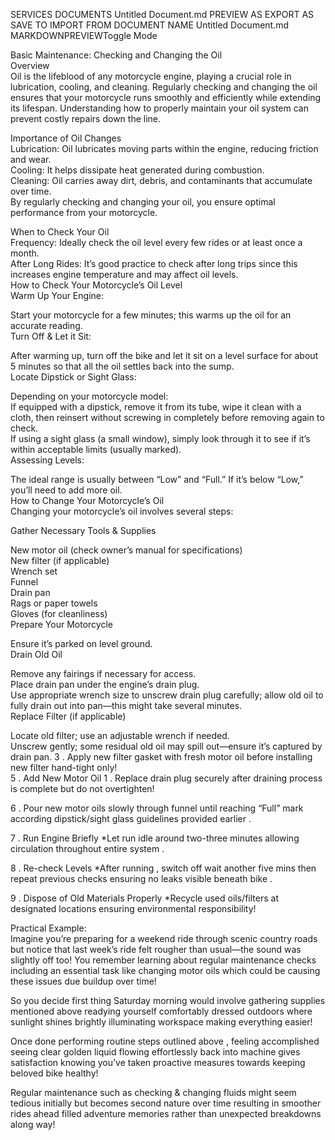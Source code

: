 SERVICES
DOCUMENTS
Untitled Document.md
PREVIEW AS 
EXPORT AS 
SAVE TO 
IMPORT FROM 
DOCUMENT NAME
Untitled Document.md
MARKDOWNPREVIEWToggle Mode
  
<p class="has-line-data" data-line-start="0" data-line-end="3">Basic Maintenance: Checking and Changing the Oil<br>
Overview<br>
Oil is the lifeblood of any motorcycle engine, playing a crucial role in lubrication, cooling, and cleaning. Regularly checking and changing the oil ensures that your motorcycle runs smoothly and efficiently while extending its lifespan. Understanding how to properly maintain your oil system can prevent costly repairs down the line.</p>
<p class="has-line-data" data-line-start="4" data-line-end="9">Importance of Oil Changes<br>
Lubrication: Oil lubricates moving parts within the engine, reducing friction and wear.<br>
Cooling: It helps dissipate heat generated during combustion.<br>
Cleaning: Oil carries away dirt, debris, and contaminants that accumulate over time.<br>
By regularly checking and changing your oil, you ensure optimal performance from your motorcycle.</p>
<p class="has-line-data" data-line-start="10" data-line-end="15">When to Check Your Oil<br>
Frequency: Ideally check the oil level every few rides or at least once a month.<br>
After Long Rides: It’s good practice to check after long trips since this increases engine temperature and may affect oil levels.<br>
How to Check Your Motorcycle’s Oil Level<br>
Warm Up Your Engine:</p>
<p class="has-line-data" data-line-start="16" data-line-end="18">Start your motorcycle for a few minutes; this warms up the oil for an accurate reading.<br>
Turn Off &amp; Let it Sit:</p>
<p class="has-line-data" data-line-start="19" data-line-end="21">After warming up, turn off the bike and let it sit on a level surface for about 5 minutes so that all the oil settles back into the sump.<br>
Locate Dipstick or Sight Glass:</p>
<p class="has-line-data" data-line-start="22" data-line-end="26">Depending on your motorcycle model:<br>
If equipped with a dipstick, remove it from its tube, wipe it clean with a cloth, then reinsert without screwing in completely before removing again to check.<br>
If using a sight glass (a small window), simply look through it to see if it’s within acceptable limits (usually marked).<br>
Assessing Levels:</p>
<p class="has-line-data" data-line-start="27" data-line-end="30">The ideal range is usually between “Low” and “Full.” If it’s below “Low,” you’ll need to add more oil.<br>
How to Change Your Motorcycle’s Oil<br>
Changing your motorcycle’s oil involves several steps:</p>
<p class="has-line-data" data-line-start="31" data-line-end="32">Gather Necessary Tools &amp; Supplies</p>
<p class="has-line-data" data-line-start="33" data-line-end="41">New motor oil (check owner’s manual for specifications)<br>
New filter (if applicable)<br>
Wrench set<br>
Funnel<br>
Drain pan<br>
Rags or paper towels<br>
Gloves (for cleanliness)<br>
Prepare Your Motorcycle</p>
<p class="has-line-data" data-line-start="42" data-line-end="44">Ensure it’s parked on level ground.<br>
Drain Old Oil</p>
<p class="has-line-data" data-line-start="45" data-line-end="49">Remove any fairings if necessary for access.<br>
Place drain pan under the engine’s drain plug.<br>
Use appropriate wrench size to unscrew drain plug carefully; allow old oil to fully drain out into pan—this might take several minutes.<br>
Replace Filter (if applicable)</p>
<p class="has-line-data" data-line-start="50" data-line-end="53">Locate old filter; use an adjustable wrench if needed.<br>
Unscrew gently; some residual old oil may spill out—ensure it’s captured by drain pan. 3 . Apply new filter gasket with fresh motor oil before installing new filter hand-tight only!<br>
5 . Add New Motor Oil 1 . Replace drain plug securely after draining process is complete but do not overtighten!</p>
<p class="has-line-data" data-line-start="54" data-line-end="55">6 . Pour new motor oils slowly through funnel until reaching “Full” mark according dipstick/sight glass guidelines provided earlier .</p>
<p class="has-line-data" data-line-start="56" data-line-end="57">7 . Run Engine Briefly *Let run idle around two-three minutes allowing circulation throughout entire system .</p>
<p class="has-line-data" data-line-start="58" data-line-end="59">8 . Re-check Levels *After running , switch off wait another five mins then repeat previous checks ensuring no leaks visible beneath bike .</p>
<p class="has-line-data" data-line-start="60" data-line-end="61">9 . Dispose of Old Materials Properly *Recycle used oils/filters at designated locations ensuring environmental responsibility!</p>
<p class="has-line-data" data-line-start="62" data-line-end="64">Practical Example:<br>
Imagine you’re preparing for a weekend ride through scenic country roads but notice that last week’s ride felt rougher than usual—the sound was slightly off too! You remember learning about regular maintenance checks including an essential task like changing motor oils which could be causing these issues due buildup over time!</p>
<p class="has-line-data" data-line-start="65" data-line-end="66">So you decide first thing Saturday morning would involve gathering supplies mentioned above readying yourself comfortably dressed outdoors where sunlight shines brightly illuminating workspace making everything easier!</p>
<p class="has-line-data" data-line-start="67" data-line-end="68">Once done performing routine steps outlined above , feeling accomplished seeing clear golden liquid flowing effortlessly back into machine gives satisfaction knowing you’ve taken proactive measures towards keeping beloved bike healthy!</p>
<p class="has-line-data" data-line-start="69" data-line-end="70">Regular maintenance such as checking &amp; changing fluids might seem tedious initially but becomes second nature over time resulting in smoother rides ahead filled adventure memories rather than unexpected breakdowns along way!</p>